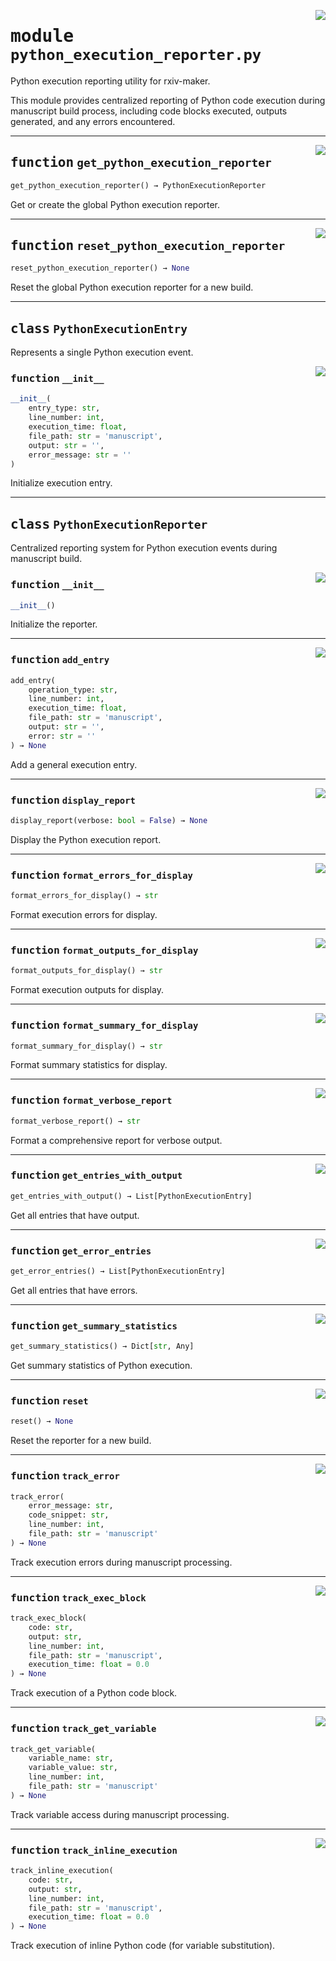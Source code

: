 <!-- markdownlint-disable -->

<a href="https://github.com/henriqueslab/rxiv-maker/blob/main/src/src/rxiv_maker/utils/python_execution_reporter.py#L0"><img align="right" style="float:right;" src="https://img.shields.io/badge/-source-cccccc?style=flat-square"></a>

# <kbd>module</kbd> `python_execution_reporter.py`
Python execution reporting utility for rxiv-maker. 

This module provides centralized reporting of Python code execution during manuscript build process, including code blocks executed, outputs generated, and any errors encountered. 


---

<a href="https://github.com/henriqueslab/rxiv-maker/blob/main/src/src/rxiv_maker/utils/python_execution_reporter.py#L273"><img align="right" style="float:right;" src="https://img.shields.io/badge/-source-cccccc?style=flat-square"></a>

## <kbd>function</kbd> `get_python_execution_reporter`

```python
get_python_execution_reporter() → PythonExecutionReporter
```

Get or create the global Python execution reporter. 


---

<a href="https://github.com/henriqueslab/rxiv-maker/blob/main/src/src/rxiv_maker/utils/python_execution_reporter.py#L281"><img align="right" style="float:right;" src="https://img.shields.io/badge/-source-cccccc?style=flat-square"></a>

## <kbd>function</kbd> `reset_python_execution_reporter`

```python
reset_python_execution_reporter() → None
```

Reset the global Python execution reporter for a new build. 


---

## <kbd>class</kbd> `PythonExecutionEntry`
Represents a single Python execution event. 

<a href="https://github.com/henriqueslab/rxiv-maker/blob/main/src/src/rxiv_maker/utils/python_execution_reporter.py#L13"><img align="right" style="float:right;" src="https://img.shields.io/badge/-source-cccccc?style=flat-square"></a>

### <kbd>function</kbd> `__init__`

```python
__init__(
    entry_type: str,
    line_number: int,
    execution_time: float,
    file_path: str = 'manuscript',
    output: str = '',
    error_message: str = ''
)
```

Initialize execution entry. 





---

## <kbd>class</kbd> `PythonExecutionReporter`
Centralized reporting system for Python execution events during manuscript build. 

<a href="https://github.com/henriqueslab/rxiv-maker/blob/main/src/src/rxiv_maker/utils/python_execution_reporter.py#L34"><img align="right" style="float:right;" src="https://img.shields.io/badge/-source-cccccc?style=flat-square"></a>

### <kbd>function</kbd> `__init__`

```python
__init__()
```

Initialize the reporter. 




---

<a href="https://github.com/henriqueslab/rxiv-maker/blob/main/src/src/rxiv_maker/utils/python_execution_reporter.py#L99"><img align="right" style="float:right;" src="https://img.shields.io/badge/-source-cccccc?style=flat-square"></a>

### <kbd>function</kbd> `add_entry`

```python
add_entry(
    operation_type: str,
    line_number: int,
    execution_time: float,
    file_path: str = 'manuscript',
    output: str = '',
    error: str = ''
) → None
```

Add a general execution entry. 

---

<a href="https://github.com/henriqueslab/rxiv-maker/blob/main/src/src/rxiv_maker/utils/python_execution_reporter.py#L258"><img align="right" style="float:right;" src="https://img.shields.io/badge/-source-cccccc?style=flat-square"></a>

### <kbd>function</kbd> `display_report`

```python
display_report(verbose: bool = False) → None
```

Display the Python execution report. 

---

<a href="https://github.com/henriqueslab/rxiv-maker/blob/main/src/src/rxiv_maker/utils/python_execution_reporter.py#L222"><img align="right" style="float:right;" src="https://img.shields.io/badge/-source-cccccc?style=flat-square"></a>

### <kbd>function</kbd> `format_errors_for_display`

```python
format_errors_for_display() → str
```

Format execution errors for display. 

---

<a href="https://github.com/henriqueslab/rxiv-maker/blob/main/src/src/rxiv_maker/utils/python_execution_reporter.py#L195"><img align="right" style="float:right;" src="https://img.shields.io/badge/-source-cccccc?style=flat-square"></a>

### <kbd>function</kbd> `format_outputs_for_display`

```python
format_outputs_for_display() → str
```

Format execution outputs for display. 

---

<a href="https://github.com/henriqueslab/rxiv-maker/blob/main/src/src/rxiv_maker/utils/python_execution_reporter.py#L163"><img align="right" style="float:right;" src="https://img.shields.io/badge/-source-cccccc?style=flat-square"></a>

### <kbd>function</kbd> `format_summary_for_display`

```python
format_summary_for_display() → str
```

Format summary statistics for display. 

---

<a href="https://github.com/henriqueslab/rxiv-maker/blob/main/src/src/rxiv_maker/utils/python_execution_reporter.py#L237"><img align="right" style="float:right;" src="https://img.shields.io/badge/-source-cccccc?style=flat-square"></a>

### <kbd>function</kbd> `format_verbose_report`

```python
format_verbose_report() → str
```

Format a comprehensive report for verbose output. 

---

<a href="https://github.com/henriqueslab/rxiv-maker/blob/main/src/src/rxiv_maker/utils/python_execution_reporter.py#L155"><img align="right" style="float:right;" src="https://img.shields.io/badge/-source-cccccc?style=flat-square"></a>

### <kbd>function</kbd> `get_entries_with_output`

```python
get_entries_with_output() → List[PythonExecutionEntry]
```

Get all entries that have output. 

---

<a href="https://github.com/henriqueslab/rxiv-maker/blob/main/src/src/rxiv_maker/utils/python_execution_reporter.py#L159"><img align="right" style="float:right;" src="https://img.shields.io/badge/-source-cccccc?style=flat-square"></a>

### <kbd>function</kbd> `get_error_entries`

```python
get_error_entries() → List[PythonExecutionEntry]
```

Get all entries that have errors. 

---

<a href="https://github.com/henriqueslab/rxiv-maker/blob/main/src/src/rxiv_maker/utils/python_execution_reporter.py#L120"><img align="right" style="float:right;" src="https://img.shields.io/badge/-source-cccccc?style=flat-square"></a>

### <kbd>function</kbd> `get_summary_statistics`

```python
get_summary_statistics() → Dict[str, Any]
```

Get summary statistics of Python execution. 

---

<a href="https://github.com/henriqueslab/rxiv-maker/blob/main/src/src/rxiv_maker/utils/python_execution_reporter.py#L39"><img align="right" style="float:right;" src="https://img.shields.io/badge/-source-cccccc?style=flat-square"></a>

### <kbd>function</kbd> `reset`

```python
reset() → None
```

Reset the reporter for a new build. 

---

<a href="https://github.com/henriqueslab/rxiv-maker/blob/main/src/src/rxiv_maker/utils/python_execution_reporter.py#L85"><img align="right" style="float:right;" src="https://img.shields.io/badge/-source-cccccc?style=flat-square"></a>

### <kbd>function</kbd> `track_error`

```python
track_error(
    error_message: str,
    code_snippet: str,
    line_number: int,
    file_path: str = 'manuscript'
) → None
```

Track execution errors during manuscript processing. 

---

<a href="https://github.com/henriqueslab/rxiv-maker/blob/main/src/src/rxiv_maker/utils/python_execution_reporter.py#L44"><img align="right" style="float:right;" src="https://img.shields.io/badge/-source-cccccc?style=flat-square"></a>

### <kbd>function</kbd> `track_exec_block`

```python
track_exec_block(
    code: str,
    output: str,
    line_number: int,
    file_path: str = 'manuscript',
    execution_time: float = 0.0
) → None
```

Track execution of a Python code block. 

---

<a href="https://github.com/henriqueslab/rxiv-maker/blob/main/src/src/rxiv_maker/utils/python_execution_reporter.py#L72"><img align="right" style="float:right;" src="https://img.shields.io/badge/-source-cccccc?style=flat-square"></a>

### <kbd>function</kbd> `track_get_variable`

```python
track_get_variable(
    variable_name: str,
    variable_value: str,
    line_number: int,
    file_path: str = 'manuscript'
) → None
```

Track variable access during manuscript processing. 

---

<a href="https://github.com/henriqueslab/rxiv-maker/blob/main/src/src/rxiv_maker/utils/python_execution_reporter.py#L58"><img align="right" style="float:right;" src="https://img.shields.io/badge/-source-cccccc?style=flat-square"></a>

### <kbd>function</kbd> `track_inline_execution`

```python
track_inline_execution(
    code: str,
    output: str,
    line_number: int,
    file_path: str = 'manuscript',
    execution_time: float = 0.0
) → None
```

Track execution of inline Python code (for variable substitution). 



